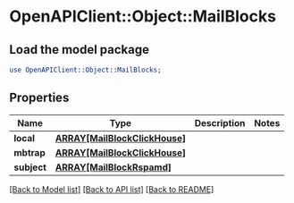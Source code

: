 # OpenAPIClient::Object::MailBlocks

## Load the model package
```perl
use OpenAPIClient::Object::MailBlocks;
```

## Properties
Name | Type | Description | Notes
------------ | ------------- | ------------- | -------------
**local** | [**ARRAY[MailBlockClickHouse]**](MailBlockClickHouse.md) |  | 
**mbtrap** | [**ARRAY[MailBlockClickHouse]**](MailBlockClickHouse.md) |  | 
**subject** | [**ARRAY[MailBlockRspamd]**](MailBlockRspamd.md) |  | 

[[Back to Model list]](../README.md#documentation-for-models) [[Back to API list]](../README.md#documentation-for-api-endpoints) [[Back to README]](../README.md)


